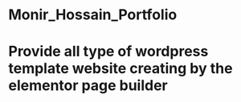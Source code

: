 # Monir_Hossain_Portfolio

# Provide all type of wordpress template website creating by the elementor page builder
